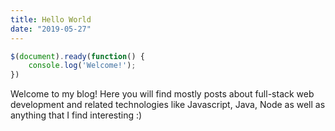 ```yaml
---
title: Hello World
date: "2019-05-27"
---
```


```javascript
$(document).ready(function() {
    console.log('Welcome!');
})
```
Welcome to my blog! Here you will find mostly posts about full-stack web development and related technologies like Javascript, Java, Node as well as anything that I find interesting :)
